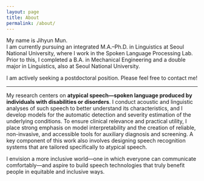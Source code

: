 ```yaml
---
layout: page
title: About
permalink: /about/
---
```


My name is Jihyun Mun.  
I am currently pursuing an integrated M.A.–Ph.D. in Linguistics at Seoul National University, where I work in the Spoken Language Processing Lab.  
Prior to this, I completed a B.A. in Mechanical Engineering and a double major in Linguistics, also at Seoul National University.

I am actively seeking a postdoctoral position. Please feel free to contact me!

---

My research centers on **atypical speech—spoken language produced by individuals with disabilities or disorders**. 
I conduct acoustic and linguistic analyses of such speech to better understand its characteristics, and I develop models for the automatic detection and severity estimation of the underlying conditions. 
To ensure clinical relevance and practical utility, I place strong emphasis on model interpretability and the creation of reliable, non-invasive, and accessible tools for auxiliary diagnosis and screening.
A key component of this work also involves designing speech recognition systems that are tailored specifically to atypical speech.

I envision a more inclusive world—one in which everyone can communicate comfortably—and aspire to build speech technologies that truly benefit people in equitable and inclusive ways.
